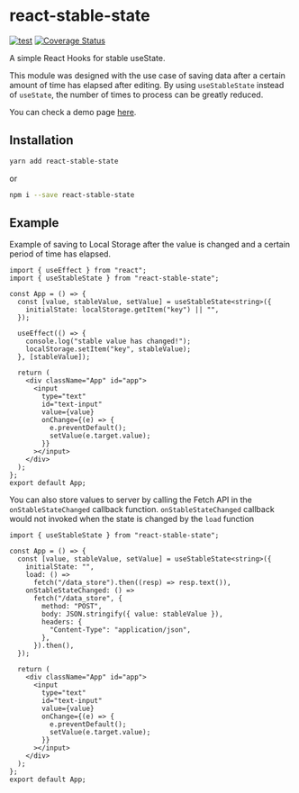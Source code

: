 # react-stable-state

[![test](https://github.com/tomtsutom/react-stable-state/actions/workflows/test_and_deploy.yaml/badge.svg)](https://github.com/tomtsutom/react-stable-state/actions/workflows/test_and_deploy.yaml)
[![Coverage Status](https://tomtsutom.github.io/react-stable-state/coverage-badges.svg)](https://tomtsutom.github.io/react-stable-state/lcov-report)

A simple React Hooks for stable useState.

This module was designed with the use case of saving data after a certain amount of time has elapsed after editing. By using `useStableState` instead of `useState`, the number of times to process can be greatly reduced.

You can check a demo page [here](https://tsutomu-ikeda.github.io/react-stable-state-demo).

## Installation

```bash
yarn add react-stable-state
```

or

```bash
npm i --save react-stable-state
```

## Example

Example of saving to Local Storage after the value is changed and a certain period of time has elapsed.

```tsx
import { useEffect } from "react";
import { useStableState } from "react-stable-state";

const App = () => {
  const [value, stableValue, setValue] = useStableState<string>({
    initialState: localStorage.getItem("key") || "",
  });

  useEffect(() => {
    console.log("stable value has changed!");
    localStorage.setItem("key", stableValue);
  }, [stableValue]);

  return (
    <div className="App" id="app">
      <input
        type="text"
        id="text-input"
        value={value}
        onChange={(e) => {
          e.preventDefault();
          setValue(e.target.value);
        }}
      ></input>
    </div>
  );
};
export default App;
```

You can also store values to server by calling the Fetch API in the `onStableStateChanged` callback function.
`onStableStateChanged` callback would not invoked when the state is changed by the `load` function

```tsx
import { useStableState } from "react-stable-state";

const App = () => {
  const [value, stableValue, setValue] = useStableState<string>({
    initialState: "",
    load: () =>
      fetch("/data_store").then((resp) => resp.text()),
    onStableStateChanged: () =>
      fetch("/data_store", {
        method: "POST",
        body: JSON.stringify({ value: stableValue }),
        headers: {
          "Content-Type": "application/json",
        },
      }).then(),
  });

  return (
    <div className="App" id="app">
      <input
        type="text"
        id="text-input"
        value={value}
        onChange={(e) => {
          e.preventDefault();
          setValue(e.target.value);
        }}
      ></input>
    </div>
  );
};
export default App;
```
